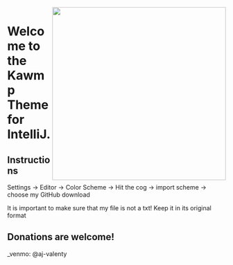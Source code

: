 <img align=right src="https://riceowls.com/images/2018/9/17/PrattW.jpg?width=300" width=400>

# Welcome to the Kawmp Theme for IntelliJ.

## Instructions
Settings -> Editor -> Color Scheme -> Hit the cog -> import scheme -> choose my GitHub download

It is important to make sure that my file is not a txt! Keep it in its original format

## Donations are welcome!
_venmo: @aj-valenty

